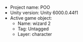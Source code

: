 <!-- UNITY CODE ASSIST INSTRUCTIONS START -->
- Project name: POO
- Unity version: Unity 6000.0.44f1
- Active game object:
  - Name: wizard 2
  - Tag: Untagged
  - Layer: character
<!-- UNITY CODE ASSIST INSTRUCTIONS END -->